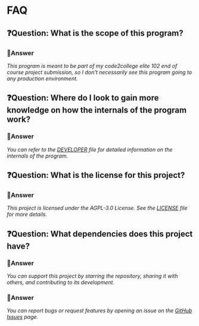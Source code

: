 # FAQ

## ❓Question: What is the scope of this program?

### 💭Answer

*This program is meant to be part of my code2college elite 102 end of course project submission, so I don't necessarily see this program going to any production environment.*

## ❓Question: Where do I look to gain more knowledge on how the internals of the program work?

### 💭Answer

*You can refer to the [DEVELOPER](docs/DEVELOPER.md) file for detailed information on the internals of the program.*

## ❓Question: What is the license for this project?

### 💭Answer

*This project is licensed under the AGPL-3.0 License. See the [LICENSE](LICENSE) file for more details.*

## ❓Question: What dependencies does this project have?

### 💭Answer

*You can support this project by starring the repository, sharing it with others, and contributing to its development.*

### 💭Answer

*You can report bugs or request features by opening an issue on the [GitHub Issues](https://github.com/Luis-Rosario-Alers/BankOps/issues) page.*
